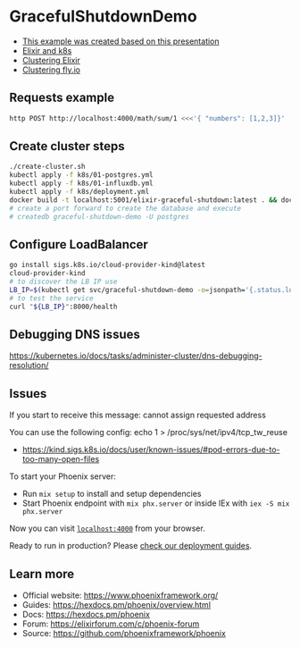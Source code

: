 # GracefulShutdownDemo

- [This example was created based on this presentation](https://www.youtube.com/watch?v=cbCgB9F6RrM)
- [Elixir and k8s](https://dashbit.co/blog/kubernetes-and-the-erlang-vm-orchestration-on-the-large-and-the-small)
- [Clustering Elixir](https://fly.io/docs/elixir/the-basics/clustering/)
- [Clustering fly.io](https://fly.io/docs/elixir/advanced-guides/clustering-from-home-to-your-app-in-fly/)

## Requests example

```bash
http POST http://localhost:4000/math/sum/1 <<<'{ "numbers": [1,2,3]}'
```

## Create cluster steps

```bash
./create-cluster.sh
kubectl apply -f k8s/01-postgres.yml
kubectl apply -f k8s/01-influxdb.yml
kubectl apply -f k8s/deployment.yml
docker build -t localhost:5001/elixir-graceful-shutdown:latest . && docker push localhost:5001/elixir-graceful-shutdown
# create a port forward to create the database and execute
# createdb graceful-shutdown-demo -U postgres
```

## Configure LoadBalancer
```bash
go install sigs.k8s.io/cloud-provider-kind@latest
cloud-provider-kind
# to discover the LB IP use
LB_IP=$(kubectl get svc/graceful-shutdown-demo -o=jsonpath='{.status.loadBalancer.ingress[0].ip}') 
# to test the service
curl "${LB_IP}":8000/health 
```

## Debugging DNS issues

https://kubernetes.io/docs/tasks/administer-cluster/dns-debugging-resolution/

## Issues

If you start to receive this message: cannot assign requested address

You can use the following config: echo 1 > /proc/sys/net/ipv4/tcp_tw_reuse 

- https://kind.sigs.k8s.io/docs/user/known-issues/#pod-errors-due-to-too-many-open-files


To start your Phoenix server:

  * Run `mix setup` to install and setup dependencies
  * Start Phoenix endpoint with `mix phx.server` or inside IEx with `iex -S mix phx.server`

Now you can visit [`localhost:4000`](http://localhost:4000) from your browser.

Ready to run in production? Please [check our deployment guides](https://hexdocs.pm/phoenix/deployment.html).

## Learn more

  * Official website: https://www.phoenixframework.org/
  * Guides: https://hexdocs.pm/phoenix/overview.html
  * Docs: https://hexdocs.pm/phoenix
  * Forum: https://elixirforum.com/c/phoenix-forum
  * Source: https://github.com/phoenixframework/phoenix
